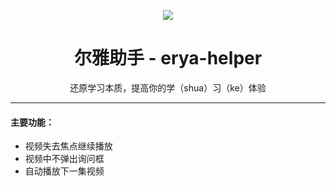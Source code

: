 <p align="center"><img src="https://github.com/tw1997/erya-helper/blob/master/images/logo.png" /></p>
<h1 align="center">尔雅助手 - erya-helper</h1>
<p align="center">还原学习本质，提高你的学（shua）习（ke）体验</p>

***

#### 主要功能：

- 视频失去焦点继续播放
- 视频中不弹出询问框
- 自动播放下一集视频
